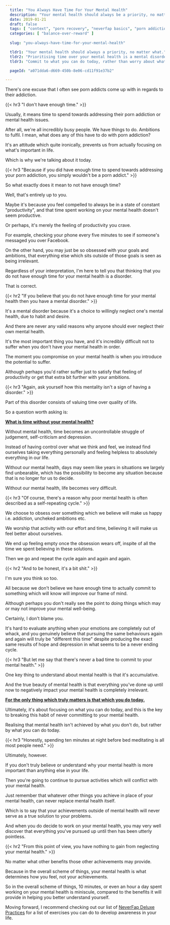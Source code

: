 ```yaml
---
  title: "You Always Have Time For Your Mental Health"
  description: "Your mental health should always be a priority, no matter what. Compromising on that priority results in mental illness and contributes towards porn addiction."
  date: 2019-01-21
  draft: false
  tags: [ "context", "porn recovery", "neverfap basics", "porn addiction", "addiction", "awareness", "nofap", "neverfap", "neverfap deluxe", "neverfap basics" ]
  categories: [ "balance-over-reward" ]
  
  slug: "you-always-have-time-for-your-mental-health"

  tldr1: "Your mental health should always a priority, no matter what."
  tldr2: "Prioritising time over your mental health is a mental disorder."
  tldr3: "Commit to what you can do today, rather than worry about what you haven't yet done."

  pageId: "a071dda6-d669-450b-8e06-cd11f91e37b2"

---
```


<!-- Very Happy With Edit -->

There's one excuse that I often see porn addicts come up with in regards to their addiction.


{{< hr3 "I don't have enough time." >}}


Usually, it means time to spend towards addressing their porn addiction or mental health issues.

After all, we're all incredibly busy people. We have things to do. Ambitions to fulfil. I mean, what does any of this have to do with porn addiction?

It's an attitude which quite ironically, prevents us from actually focusing on what's important in life.

Which is why we're talking about it today.


{{< hr3 "Because if you did have enough time to spend towards addressing your porn addiction, you simply wouldn't be a porn addict." >}}


So what exactly does it mean to not have enough time?

Well, that's entirely up to you.

Maybe it's because you feel compelled to always be in a state of constant "productivity", and that time spent working on your mental health doesn't seem productive.

Or perhaps, it's merely the feeling of productivity you crave.

For example, checking your phone every five minutes to see if someone's messaged you over Facebook.

On the other hand, you may just be so obsessed with your goals and ambitions, that everything else which sits outside of those goals is seen as being irrelevant.

Regardless of your interpretation, I'm here to tell you that thinking that you do not have enough time for your mental health is a disorder.

That is correct.


{{< hr2 "If you believe that you do not have enough time for your mental health then you have a mental disorder." >}}


It's a mental disorder because it's a choice to willingly neglect one's mental health, due to habit and desire.

And there are never any valid reasons why anyone should ever neglect their own mental health.

It's the most important thing you have, and it's incredibly difficult not to suffer when you don't have your mental health in order.

The moment you compromise on your mental health is when you introduce the potential to suffer.

Although perhaps you'd rather suffer just to satisfy that feeling of productivity or get that extra bit further with your ambitions.


{{< hr3 "Again, ask yourself how this mentality isn't a sign of having a disorder." >}}


Part of this disorder consists of valuing time over quality of life.

So a question worth asking is:

<u><b>What is time without your mental health?</b></u>


Without mental health, time becomes an uncontrollable struggle of judgement, self-criticism and depression.

Instead of having control over what we think and feel, we instead find ourselves taking everything personally and feeling helpless to absolutely everything in our life.

Without our mental health, days may seem like years in situations we largely find unbearable, which has the possibility to become any situation because that is no longer for us to decide.

Without our mental health, life becomes very difficult.


{{< hr3 "Of course, there's a reason why poor mental health is often described as a self-repeating cycle." >}}


We choose to obsess over something which we believe will make us happy i.e. addiction, uncheked ambitions etc.

We worship that activity with our effort and time, believing it will make us feel better about ourselves.

We end up feeling empty once the obsession wears off, inspite of all the time we spent believing in these solutions.

Then we go and repeat the cycle again and again and again.


{{< hr2 "And to be honest, it's a bit shit." >}}


I'm sure you think so too.

All because we don't believe we have enough time to actually commit to something which will know will improve our frame of mind.

Although perhaps you don't really see the point to doing things which may or may not improve your mental well-being.

Certainly, I don't blame you.

It's hard to evaluate anything when your emotions are completely out of whack, and you genuinely believe that pursuing the same behaviours again and again will truly be "different this time" despite producing the exact same results of hope and depression in what seems to be a never ending cycle.


{{< hr3 "But let me say that there's never a bad time to commit to your mental health." >}}


One key thing to understand about mental health is that it's accumulative.

And the true beauty of mental health is that everything you've done up until now to negatively impact your mental health is completely irrelevant.

<u>**For the only thing which truly matters is that which you do today.**</u>

Ultimately, it's about focusing on what you can do today, and this is the key to breaking this habit of never committing to your mental health.

Realising that mental health isn't achieved by what you don't do, but rather by what you can do today.

<!--
The other thing which makes pursuing mental health so much more accessible than pursing obsession or addiction, is that it doesn't operate in the same way.

Which is to say that you don't achieve good mental health by spending five hours a day meditating in an attempt to undo years of self-harm.

That's not how it works at all.

The way mental health works is by commiting a bit of your time each day towards. -->


{{< hr3 "Honestly, spending ten minutes at night before bed meditating is all most people need." >}}

Ultimately, however.

If you don't truly believe or understand why your mental health is more important than anything else in your life.

Then you're going to continue to pursue activities which will conflict with your mental health.

Just remember that whatever other things you achieve in place of your mental health, can never replace mental health itself.

Which is to say that your achievements outside of mental health will never serve as a true solution to your problems.

And when you do decide to work on your mental health, you may very well discover that everything you've pursued up until then has been utterly pointless.


{{< hr2 "From this point of view, you have nothing to gain from neglecting your mental health." >}}


No matter what other benefits those other achievements may provide.

Because in the overall scheme of things, your mental health is what determines how you feel, not your achievements.

So in the overall scheme of things, 10 minutes, or even an hour a day spent working on your mental health is miniscule, compared to the benefits it will provide in helping you better understand yourself.

Moving forward, I recommend checking out our list of <a class="link" href="https://neverfapdeluxe.com/practices">NeverFap Deluxe Practices</a> for a list of exercises you can do to develop awareness in your life.
